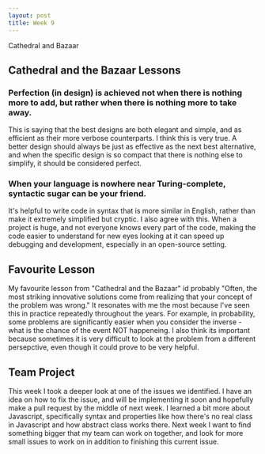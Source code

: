 ```yaml
---
layout: post
title: Week 9
---
```

Cathedral and Bazaar

## Cathedral and the Bazaar Lessons
### Perfection (in design) is achieved not when there is nothing more to add, but rather when there is nothing more to take away.
This is saying that the best designs are both elegant and simple, and as efficient as their more verbose counterparts. I think this is very true. A better design should always be just as effective as the next best alternative, and when the specific design is so compact that there is nothing else to simplify, it should be considered perfect.

### When your language is nowhere near Turing-complete, syntactic sugar can be your friend.
It's helpful to write code in syntax that is more similar in English, rather than make it extremely simplified but cryptic. I also agree with this. When a project is huge, and not everyone knows every part of the code, making the code easier to understand for new eyes looking at it can speed up debugging and development, especially in an open-source setting.

## Favourite Lesson
My favourite lesson from "Cathedral and the Bazaar" id probably "Often, the most striking innovative solutions come from realizing that your concept of the problem was wrong." It resonates with me the most because I've seen this in practice repeatedly throughout the years. For example, in probability, some problems are significantly easier when you consider the inverse - what is the chance of the event NOT happeneing. I also think its important because sometimes it is very difficult to look at the problem from a different persepctive, even though it could prove to be very helpful.

## Team Project
This week I took a deeper look at one of the issues we identified. I have an idea on how to fix the issue, and will be implementing it soon and hopefully make a pull request by the middle of next week. I learned a bit more about Javascript, specifically syntax and properties like how there's no real class in Javascript and how abstract class works there. Next week I want to find something bigger that my team can work on together, and look for more small issues to work on in addition to finishing this current issue.
